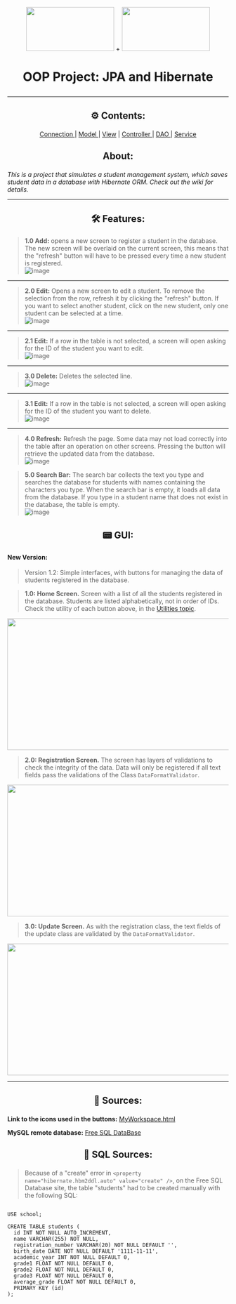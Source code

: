 
<p align="center">
  <img src="https://cdn.jsdelivr.net/gh/devicons/devicon/icons/java/java-original.svg" width="200" height="100"/> + <img src="https://cdn.jsdelivr.net/gh/devicons/devicon/icons/mysql/mysql-original.svg" width="200" height="100"/> 
  <h1> <p align="center">OOP Project: JPA and Hibernate</p> </h1>
</p>
<hr>
  


<h2><p align="center"> ⚙ Contents: </p></h2>

<p align="center"> <a href="https://github.com/NekoYasha7/OOP-Project-with-JPA-and-Hibernate/tree/master/src/main/java/com/github/nekoyasha7/oopregistrationproject/connection"> Connection </a> | <a href="https://github.com/NekoYasha7/OOP-Project-with-JPA-and-Hibernate/tree/master/src/main/java/com/github/nekoyasha7/oopregistrationproject/model"> Model </a> | <a href="https://github.com/NekoYasha7/OOP-Project-with-JPA-and-Hibernate/tree/master/src/main/java/com/github/nekoyasha7/oopregistrationproject/view"> View</a> | <a href="https://github.com/NekoYasha7/OOP-Project-with-JPA-and-Hibernate/tree/master/src/main/java/com/github/nekoyasha7/oopregistrationproject/controller"> Controller </a> | <a href="https://github.com/NekoYasha7/OOP-Project-with-JPA-and-Hibernate/tree/master/src/main/java/com/github/nekoyasha7/oopregistrationproject/dao"> DAO </a> | <a href="https://github.com/NekoYasha7/OOP-Project-with-JPA-and-Hibernate/tree/master/src/main/java/com/github/nekoyasha7/oopregistrationproject/service"> Service </a> </p>
<h2> <p align="center">  About: </p> </h2>

*This is a project that simulates a student management system, which saves student data in a database with Hibernate ORM. Check out the wiki for details.*

<hr>

<h2><p align="center"> 🛠 Features: </p></h2>

> **1.0 Add:** opens a new screen to register a student in the database. The new screen will be overlaid on the current screen, this means that the "refresh" button will have to be pressed every time a new student is registered. <br />
![image](https://user-images.githubusercontent.com/123518676/229386601-ddfc6af4-3b7c-4bf9-8f68-21a02dfd3812.png)
<hr>

> **2.0 Edit:** Opens a new screen to edit a student. To remove the selection from the row, refresh it by clicking the "refresh" button. If you want to select another student, click on the new student, only one student can be selected at a time.<br />
![image](https://user-images.githubusercontent.com/123518676/229386847-6ebab7c8-a3eb-446d-af88-11a6f53c71a2.png)
<hr>

> **2.1 Edit:** If a row in the table is not selected, a screen will open asking for the ID of the student you want to edit. <br />
![image](https://user-images.githubusercontent.com/123518676/229386783-ebc0c3d7-ad0b-4e36-b0fe-99c9f9d0ca0f.png)
<hr>

> **3.0 Delete:** Deletes the selected line. <br />
![image](https://user-images.githubusercontent.com/123518676/229387047-a6267b4c-408e-4f5a-a2e6-a6662191f41b.png) 
<hr>

> **3.1 Edit:** If a row in the table is not selected, a screen will open asking for the ID of the student you want to delete. <br />
![image](https://user-images.githubusercontent.com/123518676/229386783-ebc0c3d7-ad0b-4e36-b0fe-99c9f9d0ca0f.png)
<hr>

> **4.0 Refresh:** Refresh the page. Some data may not load correctly into the table after an operation on other screens. Pressing the button will retrieve the updated data from the database. <br />
![image](https://user-images.githubusercontent.com/123518676/229387299-a0f6257a-8d34-4be2-a052-a1e354525454.png)

> **5.0 Search Bar:** The search bar collects the text you type and searches the database for students with names containing the characters you type. When the search bar is empty, it loads all data from the database. If you type in a student name that does not exist in the database, the table is empty. <br />
![image](https://user-images.githubusercontent.com/123518676/229387456-8be3e06f-8629-4338-b689-9838380e503f.png)

<h2><p align="center"> 📟 GUI: </p></h2>

 #### New Version:
 
 <blockquote>Version 1.2: Simple interfaces, with buttons for managing the data of students registered in the database.</blockquote>
 
 > **1.0: Home Screen.** Screen with a list of all the students registered in the database. Students are listed alphabetically, not in order of IDs. Check the utility of each button above, in the [Utilities topic](https://github.com/NekoYasha7/OOP-Project-with-JPA-and-Hibernate/edit/master/README.md#--features-).
 <p align="center"> <img src="https://user-images.githubusercontent.com/123518676/229532400-84b5fdd4-a38d-4b32-9767-f77c477e57c4.png" width="600" height="300"/></p>
 
 > **2.0: Registration Screen.** The screen has layers of validations to check the integrity of the data. Data will only be registered if all text fields pass the validations of the Class ``DataFormatValidator``.
 <p align="center"> <img src="https://user-images.githubusercontent.com/123518676/229533902-cd296c89-88a7-4f2e-8290-fd9455ac60e5.png" width="600" height="300"/>
 
  > **3.0: Update Screen.** As with the registration class, the text fields of the update class are validated by the ``DataFormatValidator``. 
 <p align="center"><img src="https://user-images.githubusercontent.com/123518676/229534177-beb1ddb9-e07e-486a-bd3d-32e35ed7f544.png" width="600" height="300"/> </p>

<hr>


<h2><p align="center"> 🧉 Sources: </p></h2>

**Link to the icons used in the buttons:** [MyWorkspace.html](https://meuworkspace.blogspot.com/2023/04/oop-project.html)

**MySQL remote database:** [Free SQL DataBase](https://www.freesqldatabase.com/account/)

<h2><p align="center"> 📼 SQL Sources: </p></h2>

> Because of a "create" error in ``<property name="hibernate.hbm2ddl.auto" value="create" />``, on the Free SQL Database site, the table "students" had to be created manually with the following SQL:
```mysql

USE school;

CREATE TABLE students (
  id INT NOT NULL AUTO_INCREMENT,
  name VARCHAR(255) NOT NULL,
  registration_number VARCHAR(20) NOT NULL DEFAULT '',
  birth_date DATE NOT NULL DEFAULT '1111-11-11',
  academic_year INT NOT NULL DEFAULT 0,
  grade1 FLOAT NOT NULL DEFAULT 0,
  grade2 FLOAT NOT NULL DEFAULT 0,
  grade3 FLOAT NOT NULL DEFAULT 0,
  average_grade FLOAT NOT NULL DEFAULT 0,
  PRIMARY KEY (id)
);

```
